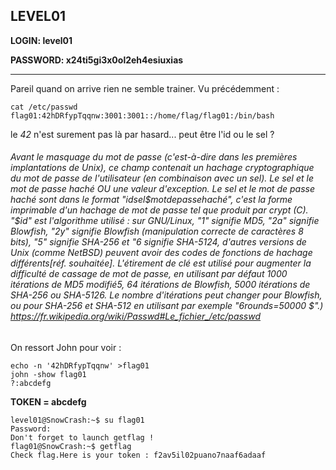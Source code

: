 ## LEVEL01

**LOGIN: level01**

**PASSWORD: x24ti5gi3x0ol2eh4esiuxias**


 ----

Pareil quand on arrive rien ne semble trainer. 
Vu précédemment :
```
cat /etc/passwd
flag01:42hDRfypTqqnw:3001:3001::/home/flag/flag01:/bin/bash
```
le *42* n'est surement pas là par hasard... peut être l'id ou le sel ? 

###### *Avant le masquage du mot de passe (c'est-à-dire dans les premières implantations de Unix), ce champ contenait un hachage cryptographique du mot de passe de l'utilisateur (en combinaison avec un sel). Le sel et le mot de passe haché OU une valeur d'exception. Le sel et le mot de passe haché sont dans le format "$id$sel$motdepassehaché", c'est la forme imprimable d'un hachage de mot de passe tel que produit par crypt (C). "$id" est l'algorithme utilisé : sur GNU/Linux, "$1$" signifie MD5, "$2a$" signifie Blowfish, "$2y$" signifie Blowfish (manipulation correcte de caractères 8 bits), "$5$" signifie SHA-256 et "$6$ signifie SHA-5124, d'autres versions de Unix (comme NetBSD) peuvent avoir des codes de fonctions de hachage différents[réf. souhaitée]. L'étirement de clé est utilisé pour augmenter la difficulté de cassage de mot de passe, en utilisant par défaut 1000 itérations de MD5 modifié5, 64 itérations de Blowfish, 5000 itérations de SHA-256 ou SHA-5126. Le nombre d'itérations peut changer pour Blowfish, ou pour SHA-256 et SHA-512 en utilisant par exemple "$6$rounds=50000 $".) https://fr.wikipedia.org/wiki/Passwd#Le_fichier_/etc/passwd*

On ressort John pour voir :

```
echo -n '42hDRfypTqqnw' >flag01
john -show flag01
?:abcdefg
```

**TOKEN = abcdefg**
```
level01@SnowCrash:~$ su flag01
Password: 
Don't forget to launch getflag !
flag01@SnowCrash:~$ getflag
Check flag.Here is your token : f2av5il02puano7naaf6adaaf
```
